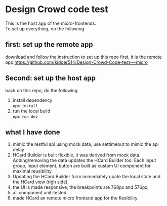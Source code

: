 # Design Crowd code test

This is the host app of the micro-frontends.  
To set up everything, do the following

## first: set up the remote app
download and follow the instruction to set up this repo first, it is the remote app
https://github.com/kidder514/Design-Crowd-Code-test---micro

## Second: set up the host app
back on this repo, do the following 
 1. install dependency  
```npm install```
 2. run the local build  
```npm run dev```   

## what I have done 
1. mimic the restful api using mock data, use settimeout to mimic the api delay
2. HCard Builder is built flexible, it was derived from mock data. Adding/removing the data updates the HCard Builder too. Each input group, input element, button are built as custom UI component for maximal reusibility.
3. Updating the HCard Builder form immediately upate the local state and the HCard view (righ side).
4. the UI is made responsive, the breakpoints are 768px and 576px;
5. all component unit-tested
6. made HCard an remote micro frontend app for the flexibility